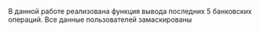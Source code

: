 В данной работе реализована функция вывода последних 5 банковских операций.
Все данные пользователей замаскированы
